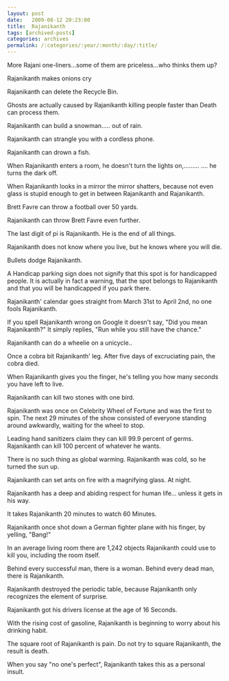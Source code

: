 ```yaml
---
layout: post
date:	2009-08-12 20:23:00
title:  Rajanikanth
tags: [archived-posts]
categories: archives
permalink: /:categories/:year/:month/:day/:title/
---
```

More Rajani one-liners...some of them are priceless...who thinks them up?



Rajanikanth makes onions cry 

Rajanikanth can delete the Recycle Bin. 

Ghosts are actually caused by Rajanikanth killing people faster than Death can process them. 

Rajanikanth can build a snowman..... out of rain. 

Rajanikanth can strangle you with a cordless phone.

Rajanikanth can drown a fish.

When Rajanikanth enters a room, he doesn't turn the lights on,......... .... he turns the dark off. 

When Rajanikanth looks in a mirror the mirror shatters, because not even glass is stupid enough to get in between Rajanikanth and Rajanikanth. 

Brett Favre can throw a football over 50 yards.

Rajanikanth can throw Brett Favre even further. 

The last digit of pi is Rajanikanth. He is the end of all things. 

Rajanikanth does not know where you live, but he knows where you will die. 

Bullets dodge Rajanikanth.

A Handicap parking sign does not signify that this spot is for handicapped people. It is actually in fact a warning, that the spot belongs to Rajanikanth and that you will be handicapped if you park there. 

Rajanikanth' calendar goes straight from March 31st to April 2nd, no one fools Rajanikanth. 

If you spell Rajanikanth wrong on Google it doesn't say, "Did you mean Rajanikanth?" It simply replies, "Run while you still have the chance." 

Rajanikanth can do a wheelie on a unicycle..

Once a cobra bit Rajanikanth' leg. After five days of excruciating pain, the cobra died. 

When Rajanikanth gives you the finger, he's telling you how many seconds you have left to live. 

Rajanikanth can kill two stones with one bird.

Rajanikanth was once on Celebrity Wheel of Fortune and was the first to spin. The next 29 minutes of the show consisted of everyone standing around awkwardly, waiting for the wheel to stop. 

Leading hand sanitizers claim they can kill 99.9 percent of germs. Rajanikanth can kill 100 percent of whatever he wants. 

There is no such thing as global warming. Rajanikanth was cold, so he turned the sun up. 

Rajanikanth can set ants on fire with a magnifying glass. At night.

Rajanikanth has a deep and abiding respect for human life… unless it gets in his way. 

It takes Rajanikanth 20 minutes to watch 60 Minutes. 

Rajanikanth once shot down a German fighter plane with his finger, by yelling, "Bang!" 

In an average living room there are 1,242 objects Rajanikanth could use to kill you, including the room itself. 

Behind every successful man, there is a woman. Behind every dead man, there is Rajanikanth.

Rajanikanth destroyed the periodic table, because Rajanikanth only recognizes the element of surprise.

Rajanikanth got his drivers license at the age of 16 Seconds. 

With the rising cost of gasoline, Rajanikanth is beginning to worry about his drinking habit. 

The square root of Rajanikanth is pain. Do not try to square Rajanikanth, the result is death. 

When you say "no one's perfect", Rajanikanth takes this as a personal insult.
